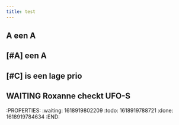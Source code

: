 ```yaml
---
title: test
---
```


## A een A
## [#A] een A
## [#C]  is een lage prio
## WAITING Roxanne checkt UFO-S
:PROPERTIES:
:waiting: 1618919802209
:todo: 1618919788721
:done: 1618919784634
:END:
##
